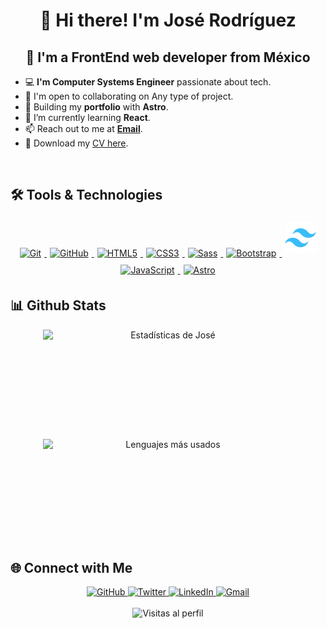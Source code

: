 ### <h1 align="center">👋 Hi there! I'm José Rodríguez</h1>
<h2 align="center">🚀 I'm a FrontEnd web developer from México</h2>

- 💻 **I'm  Computer Systems Engineer** passionate about tech.
- 🤝 I'm open to collaborating on Any type of project.
- 🚀 Building my **portfolio** with **Astro**.
- 🌱 I’m currently learning **React**.
- 📫 Reach out to me at **[Email](mailto:joserdgz.dev@gmail.com)**.
- 📄 Download my [CV here](https://docs.google.com/document/d/1EstbL5boq5C4ig2yTDrArF8M1BA1Ar82xuA_mPy09-U/edit?usp=share_link).
<br/>
<!------------------------------------------------------------------------------------------------------------------------------------------------>

## 🛠️ Tools & Technologies
<div align="center">
  <!-- Git -->
  <a href="https://git-scm.com/" target="_blank">
    <img src="https://cdn.jsdelivr.net/gh/devicons/devicon/icons/git/git-original.svg" alt="Git" width="50" height="50" style="margin: 5px;" />
  </a>
  <!-- GitHub -->
  <a href="https://github.com/" target="_blank">
    <img src="https://cdn.jsdelivr.net/gh/devicons/devicon/icons/github/github-original.svg" alt="GitHub" width="50" height="50" style="margin: 5px;" />
  </a>
  <!-- HTML -->
  <a href="https://developer.mozilla.org/en-US/docs/Web/HTML" target="_blank">
    <img src="https://cdn.jsdelivr.net/gh/devicons/devicon/icons/html5/html5-original.svg" alt="HTML5" width="50" height="50" style="margin: 5px;" />
  </a>
  <!-- CSS -->
  <a href="https://developer.mozilla.org/en-US/docs/Web/CSS" target="_blank">
    <img src="https://cdn.jsdelivr.net/gh/devicons/devicon/icons/css3/css3-original.svg" alt="CSS3" width="50" height="50" style="margin: 5px;" />
  </a>
  <!-- Sass -->
  <a href="https://sass-lang.com/" target="_blank">
    <img src="https://cdn.jsdelivr.net/gh/devicons/devicon/icons/sass/sass-original.svg" alt="Sass" width="50" height="50" style="margin: 5px;" />
  </a>
  <!-- Bootstrap -->
  <a href="https://getbootstrap.com/" target="_blank">
    <img src="https://cdn.jsdelivr.net/gh/devicons/devicon/icons/bootstrap/bootstrap-original.svg" alt="Bootstrap" width="50" height="50" style="margin: 5px;" />
  </a>
  <!-- Tailwind CSS -->
  <a href="https://tailwindcss.com/" target="_blank">
    <img src="https://raw.githubusercontent.com/devicons/devicon/6910f0503efdd315c8f9b858234310c06e04d9c0/icons/tailwindcss/tailwindcss-original.svg" alt="Tailwind CSS" width="50" height="50" style="margin: 5px;" />
  </a>
  <!-- JavaScript -->
  <a href="https://developer.mozilla.org/en-US/docs/Web/JavaScript" target="_blank">
    <img src="https://cdn.jsdelivr.net/gh/devicons/devicon/icons/javascript/javascript-original.svg" alt="JavaScript" width="50" height="50" style="margin: 5px;" />
  </a>
  <!-- Astro -->
  <a href="https://astro.build/" target="_blank">
    <img src="https://cdn.jsdelivr.net/gh/devicons/devicon/icons/astro/astro-original.svg" alt="Astro" width="50" height="50" style="margin: 5px;" />
  </a>
</div>
<!------------------------------------------------------------------------------------------------------------------------------------------------>

## 📊 Github Stats
<div align="center" style="display: flex; flex-wrap: wrap; justify-content: center; gap: 10px;">
  <!-- Estadísticas generales -->
  <img src="https://github-readme-stats.vercel.app/api?username=josergz&show_icons=true&locale=en&theme=transparent&" alt="Estadísticas de José" width="400" height="165" />
  <!-- Top de lenguajes -->
  <img src="https://github-readme-stats.vercel.app/api/top-langs?username=josergz&show_icons=true&locale=en&layout=compact&theme=transparent&" alt="Lenguajes más usados" width="400" height="165" />
</div>
<!------------------------------------------------------------------------------------------------------------------------------------------------>

## 🌐 Connect with Me
<div align="center">
  <!-- GitHub -->
  <a href="https://github.com/josergz" target="_blank">
    <img src="https://img.shields.io/badge/GitHub-100000?style=for-the-badge&logo=github&logoColor=white" alt="GitHub" />
  </a>
  <!-- Twitter -->
  <a href="https://twitter.com/_josergz" target="_blank">
    <img src="https://img.shields.io/badge/Twitter-1DA1F2?style=for-the-badge&logo=twitter&logoColor=white" alt="Twitter" />
  </a>
  <!-- LinkedIn -->
  <a href="https://linkedin.com/in/josergz" target="_blank">
    <img src="https://img.shields.io/badge/LinkedIn-0077B5?style=for-the-badge&logo=linkedin&logoColor=white" alt="LinkedIn" />
  </a>
  <!-- Email -->
  <a href="mailto:joserdgz.dev@gmail.com">
    <img src="https://img.shields.io/badge/Gmail-D14836?style=for-the-badge&logo=gmail&logoColor=white" alt="Gmail" />
  </a></div>
</br> 
<!-- Visitas al perfil -->
<div align="center">
  <img src="https://komarev.com/ghpvc/?username=josergz&style=flat-square&scale=10.0" alt="Visitas al perfil" />
</div>
